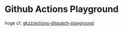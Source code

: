 # Github Actions Playground

hoge
cf. [gkzz/actions-dispatch-playground](https://github.com/gkzz/actions-dispatch-playground)
